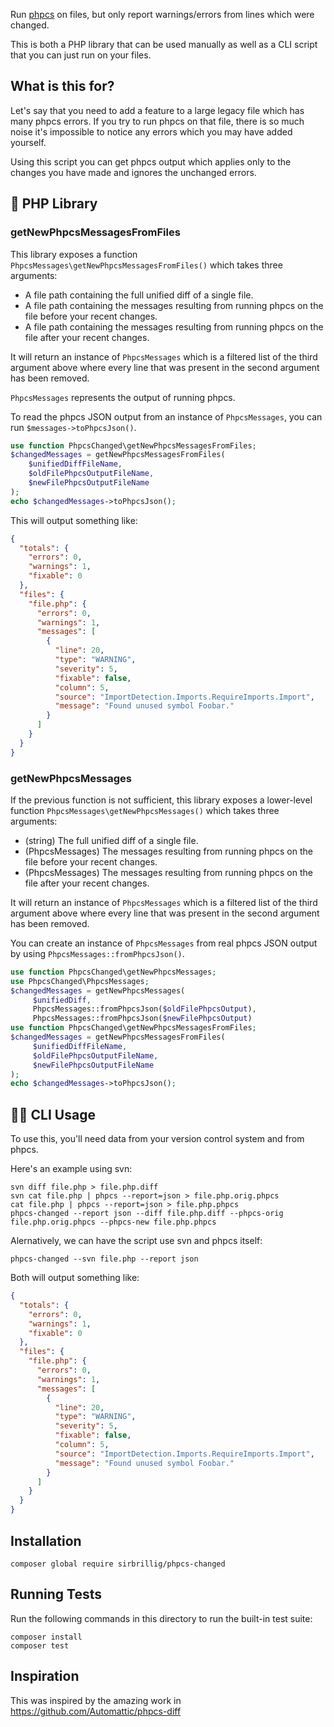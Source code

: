 Run [phpcs](https://github.com/squizlabs/PHP_CodeSniffer) on files, but only report warnings/errors from lines which were changed.

This is both a PHP library that can be used manually as well as a CLI script that you can just run on your files.

## What is this for?

Let's say that you need to add a feature to a large legacy file which has many phpcs errors. If you try to run phpcs on that file, there is so much noise it's impossible to notice any errors which you may have added yourself.

Using this script you can get phpcs output which applies only to the changes you have made and ignores the unchanged errors.

## 🐘 PHP Library

### getNewPhpcsMessagesFromFiles

This library exposes a function `PhpcsMessages\getNewPhpcsMessagesFromFiles()` which takes three arguments:

- A file path containing the full unified diff of a single file.
- A file path containing the messages resulting from running phpcs on the file before your recent changes.
- A file path containing the messages resulting from running phpcs on the file after your recent changes.

It will return an instance of `PhpcsMessages` which is a filtered list of the third argument above where every line that was present in the second argument has been removed.

`PhpcsMessages` represents the output of running phpcs.

To read the phpcs JSON output from an instance of `PhpcsMessages`, you can run `$messages->toPhpcsJson()`.

```php
use function PhpcsChanged\getNewPhpcsMessagesFromFiles;
$changedMessages = getNewPhpcsMessagesFromFiles(
	$unifiedDiffFileName,
	$oldFilePhpcsOutputFileName,
	$newFilePhpcsOutputFileName
);
echo $changedMessages->toPhpcsJson();
```

This will output something like:

```json
{
  "totals": {
    "errors": 0,
    "warnings": 1,
    "fixable": 0
  },
  "files": {
    "file.php": {
      "errors": 0,
      "warnings": 1,
      "messages": [
        {
          "line": 20,
          "type": "WARNING",
          "severity": 5,
          "fixable": false,
          "column": 5,
          "source": "ImportDetection.Imports.RequireImports.Import",
          "message": "Found unused symbol Foobar."
        }
      ]
    }
  }
}
```


### getNewPhpcsMessages

If the previous function is not sufficient, this library exposes a lower-level function `PhpcsMessages\getNewPhpcsMessages()` which takes three arguments:

- (string) The full unified diff of a single file.
- (PhpcsMessages) The messages resulting from running phpcs on the file before your recent changes.
- (PhpcsMessages) The messages resulting from running phpcs on the file after your recent changes.

It will return an instance of `PhpcsMessages` which is a filtered list of the third argument above where every line that was present in the second argument has been removed.

You can create an instance of `PhpcsMessages` from real phpcs JSON output by using `PhpcsMessages::fromPhpcsJson()`.

```php
use function PhpcsChanged\getNewPhpcsMessages;
use PhpcsChanged\PhpcsMessages;
$changedMessages = getNewPhpcsMessages(
     $unifiedDiff,
     PhpcsMessages::fromPhpcsJson($oldFilePhpcsOutput),
     PhpcsMessages::fromPhpcsJson($newFilePhpcsOutput)
use function PhpcsChanged\getNewPhpcsMessagesFromFiles;
$changedMessages = getNewPhpcsMessagesFromFiles(
     $unifiedDiffFileName,
     $oldFilePhpcsOutputFileName,
     $newFilePhpcsOutputFileName
);
echo $changedMessages->toPhpcsJson();
```

## 👩‍💻 CLI Usage

To use this, you'll need data from your version control system and from phpcs.

Here's an example using svn:

```
svn diff file.php > file.php.diff
svn cat file.php | phpcs --report=json > file.php.orig.phpcs
cat file.php | phpcs --report=json > file.php.phpcs
phpcs-changed --report json --diff file.php.diff --phpcs-orig file.php.orig.phpcs --phpcs-new file.php.phpcs
```

Alernatively, we can have the script use svn and phpcs itself:

```
phpcs-changed --svn file.php --report json
```

Both will output something like:

```json
{
  "totals": {
    "errors": 0,
    "warnings": 1,
    "fixable": 0
  },
  "files": {
    "file.php": {
      "errors": 0,
      "warnings": 1,
      "messages": [
        {
          "line": 20,
          "type": "WARNING",
          "severity": 5,
          "fixable": false,
          "column": 5,
          "source": "ImportDetection.Imports.RequireImports.Import",
          "message": "Found unused symbol Foobar."
        }
      ]
    }
  }
}
```

## Installation

```
composer global require sirbrillig/phpcs-changed
```

## Running Tests

Run the following commands in this directory to run the built-in test suite:

```
composer install
composer test
```

## Inspiration

This was inspired by the amazing work in https://github.com/Automattic/phpcs-diff
